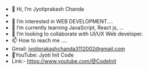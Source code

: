 - 👋 Hi, I’m Jyotiprakash Chanda  
- 
- 👀 I’m interested in WEB DEVELOPMENT....
- 🌱 I’m currently learning JavaScript, React js, ...
- 💞️ I’m looking to collaborate with UI/UX Web developer.
- 📫 How to reach me ....
-    Gmail: jyotiprakashchanda3112002@gmail.com
- 🔴YouTube: Jyoti Init Code
- Link:- https://www.youtube.com/@CodeInit

<!---
jyoti01234/jyoti01234 is a ✨ special ✨ repository because its `README.md` (this file) appears on your GitHub profile.
You can click the Preview link to take a look at your changes.
--->
